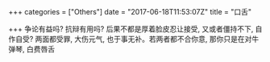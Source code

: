 +++
categories = ["Others"]
date = "2017-06-18T11:53:07Z"
title = "口舌"

+++
争论有益吗? 抗辩有用吗? 后果不都是厚着脸皮忍让接受, 又或者僵持不下, 自作自受? 两面都受罪, 大伤元气, 也于事无补。若两者都不合你意, 那你只是在对牛弹琴, 白费唇舌